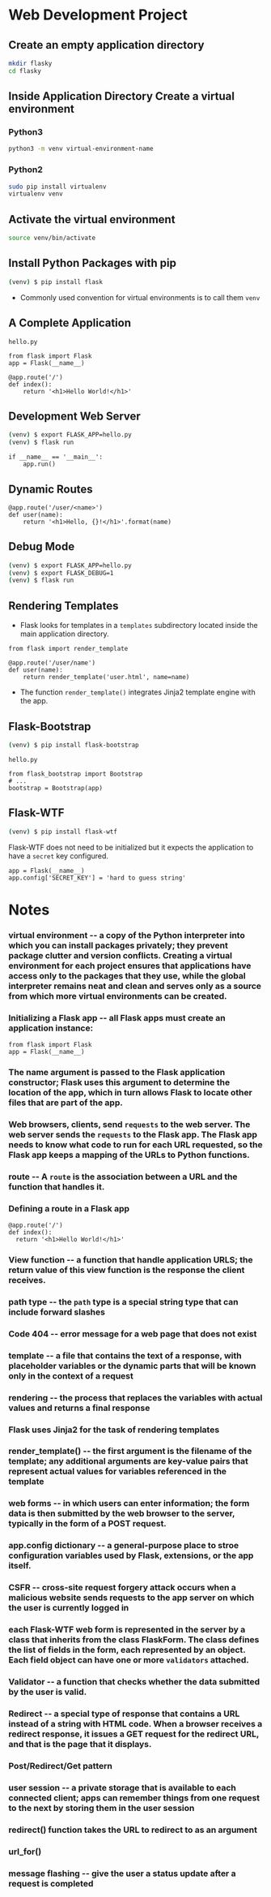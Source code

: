 # Web Development Project

## Create an empty application directory
```bash
mkdir flasky
cd flasky
```

## Inside Application Directory Create a virtual environment

### Python3 
```bash
python3 -m venv virtual-environment-name
```
### Python2
```bash
sudo pip install virtualenv
virtualenv venv
```

## Activate the virtual environment
```bash
source venv/bin/activate
```

## Install Python Packages with pip
```bash
(venv) $ pip install flask
```
- Commonly used convention for virtual environments is to call them ```venv```

## A Complete Application

```hello.py```
```python3
from flask import Flask
app = Flask(__name__)

@app.route('/')
def index():
    return '<h1>Hello World!</h1>'
```

## Development Web Server

```bash
(venv) $ export FLASK_APP=hello.py
(venv) $ flask run
```

```python3
if __name__ == '__main__':
    app.run()
```

## Dynamic Routes
```python3
@app.route('/user/<name>')
def user(name):
    return '<h1>Hello, {}!</h1>'.format(name)
```

## Debug Mode
```bash
(venv) $ export FLASK_APP=hello.py
(venv) $ export FLASK_DEBUG=1
(venv) $ flask run
```

## Rendering Templates

- Flask looks for templates in a ```templates``` subdirectory located inside the main application directory.

```python3
from flask import render_template
```

```python3
@app.route('/user/name')
def user(name):
    return render_template('user.html', name=name)
```

- The function ```render_template()``` integrates Jinja2 template engine with the app. 


## Flask-Bootstrap

```bash
(venv) $ pip install flask-bootstrap
```

```hello.py```
```python3
from flask_bootstrap import Bootstrap
# ...
bootstrap = Bootstrap(app)
```

## Flask-WTF

```bash
(venv) $ pip install flask-wtf
```

Flask-WTF does not need to be initialized but it expects the application to have a ```secret``` key configured.

```python3
app = Flask(__name__)
app.config['SECRET_KEY'] = 'hard to guess string'
```

# Notes

### virtual environment -- a copy of the Python interpreter into which you can install packages privately; they prevent package clutter and version conflicts.  Creating a virtual environment for each project ensures that applications have access only to the packages that they use, while the global interpreter remains neat and clean and serves only as a source from which more virtual environments can be created.

### Initializing a Flask app -- all Flask apps must create an application instance:
```python3
from flask import Flask
app = Flask(__name__)
```

### The __name__ argument is passed to the Flask application constructor; Flask uses this argument to determine the location of the app, which in turn allows Flask to locate other files that are part of the app.

### Web browsers, clients, send ```requests``` to the web server.  The web server sends the ```requests``` to the Flask app.  The Flask app needs to know what code to run  for each URL requested, so the Flask app keeps a mapping of the URLs to Python functions.

### route -- A ```route``` is the association between a URL and the function that handles it.

### Defining a route in a Flask app
```python3
@app.route('/')
def index():
  return '<h1>Hello World!</h1>'
```

### View function -- a function that handle application URLS; the return value of this view function is the response the client receives.

### path type -- the ```path``` type is a special string type that can include forward slashes

### Code 404 -- error message for a web page that does not exist

### template -- a file that contains the text of a response, with placeholder variables or the dynamic parts that will be known only in the context of a request

### rendering -- the process that replaces the variables with actual values and returns a final response 

### Flask uses Jinja2 for the task of rendering templates

### render_template() -- the first argument is the filename of the template; any additional arguments are key-value pairs that represent actual values for variables referenced in the template

### web forms -- in which users can enter information; the form data is then submitted by the web browser to the server, typically in the form of a POST request.

### app.config dictionary -- a general-purpose place to stroe configuration variables used by Flask, extensions, or the app itself.

### CSFR -- cross-site request forgery attack occurs when a malicious website sends requests to the app server on which the user is currently logged in

### each Flask-WTF web form is represented in the server by a class that inherits from the class FlaskForm. The class defines the list of fields in the form, each represented by an object.  Each field object can have one or more ```validators``` attached.

### Validator -- a function that checks whether the data submitted by the user is valid.

### Redirect -- a special type of response that contains a URL instead of a string with HTML code.  When a browser receives a redirect response, it issues a GET request for the redirect URL, and that is the page that it displays.

### Post/Redirect/Get pattern

### user session -- a private storage that is available to each connected client; apps can remember things from one request to the next by storing them in the user session

### redirect() function takes the URL to redirect to as an argument

### url_for() 

### message flashing -- give the user a status update after a request is completed

